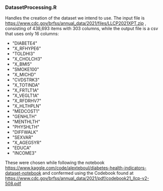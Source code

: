 ### DatasetProcessing.R 

Handles the creation of the dataset we intend to use. The input file is https://www.cdc.gov/brfss/annual_data/2021/files/LLCP2021XPT.zip , consisting of 438,693 items with 303 columns, while the output file is a csv that uses only 16 columns:
- "DIABETE4" 
- "X_RFHYPE6"
- "TOLDHI3"
- "X_CHOLCH3"
- "X_BMI5"
- "SMOKE100"
- "X_MICHD"
- "CVDSTRK3"
- "X_TOTINDA"
- "X_FRTLT1A"
- "X_VEGLT1A"
- "X_RFDRHV7"
- "X_HLTHPLN"
- "MEDCOST1"
- "GENHLTH"
- "MENTHLTH"
- "PHYSHLTH"
- "DIFFWALK"
- "SEXVAR"
- "X_AGEG5YR"
- "EDUCA"
- "INCOME3"

These were chosen while following the notebook https://www.kaggle.com/code/alexteboul/diabetes-health-indicators-dataset-notebook and confermed using the Codebook found at https://www.cdc.gov/brfss/annual_data/2021/pdf/codebook21_llcp-v2-508.pdf